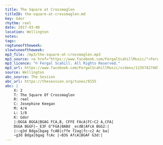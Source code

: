 ```yaml
---
title: The Square at Crossmaglen
titleID: the-square-at-crossmaglen.md
key: Gdor
rhythm: reel
date: 2017-03-06
location: Wellington
notes:
tags:
regtuneoftheweek:
slowtuneoftheweek:
mp3_file: /mp3/the-square-at-crossmaglen.mp3
mp3_source: <a href="https://www.facebook.com/FergalScahillMusic/">Fergal Scahill</a>, member of <a href="http://www.webanjo3.com/">We Banjo 3</a>
mp3_licence: "© Fergal Scahill. All Rights Reserved."
mp3_url: https://www.facebook.com/FergalScahillMusic/videos/1235742746522058/
source: Wellington
abc_source: The Session
abc_url: https://thesession.org/tunes/9155
abc: |
    X: 2
    T: The Square Of Crossmaglen
    R: reel
    C: Josephine Keegan
    M: 4/4
    L: 1/8
    K: Gdor
    |:DGGA BGGA|BGAG FCA,B, CFFE FAcA|FC~C2 A,CFA|
    DGGA BGGF|~_E3F G^FGA|BABd _ecdB|AFcA BGG2:|
    |:~g3d Bdga|bgag fcAB|cffe f2ag|fc~c2 Ac ba|
    ~g3d Bdga|bgag fcAc |~B3G AfcA|BGAF G3d:|
---
```

